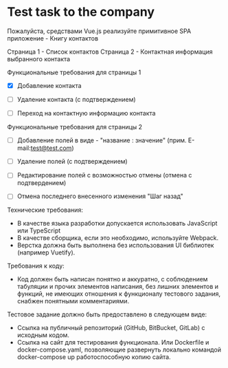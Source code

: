 # Test task to the company
Пожалуйста, средствами Vue.js реализуйте примитивное SPA приложение - Книгу контактов

Страница 1 - Список контактов
Страница 2 - Контактная информация выбранного контакта


Функциональные требования для страницы 1 
   - [x] Добавление контакта 
   - [ ] Удаление контакта (с подтверждением)
   - [ ] Переход на контактную информацию контакта

 
Функциональные требования для страницы 2 
   - [ ] Добавление полей в виде - "название : значение" (прим. E-mail:test@test.com)
   - [ ] Удаление полей  (с подтверждением) 
   - [ ] Редактирование полей с возможностью отмены (отмена с подтвердением) 
   - [ ] Отмена последнего внесенного изменения "Шаг назад" 


Технические требования:
 - В качестве языка разработки допускается использовать JavaScript или TypeScript
 - В качестве сборщика, если это необходимо, используйте Webpack.
 - Верстка должна быть выполнена без использования UI библиотек (например Vuetify).

Требования к коду:
- Код должен быть написан понятно и аккуратно, с соблюдением табуляции и прочих элементов написания, без лишних элементов и функций, не имеющих отношения к функционалу тестового задания, снабжен понятными комментариями.

Тестовое задание должно быть предоставлено в следующем виде:
- Ссылка на публичный репозиторий (GitHub, BitBucket, GitLab) с исходным кодом.
- Ссылка на сайт для тестирования функционала. Или Dockerfile и docker-compose.yaml, позволяющие развернуть локально командой docker-compose up работоспособную копию сайта.

